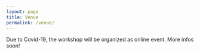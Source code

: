 ```yaml
---
layout: page
title: Venue
permalink: /venue/
---
```



Due to Covid-19, the workshop will be organized as online event. More infos soon!
<br>
